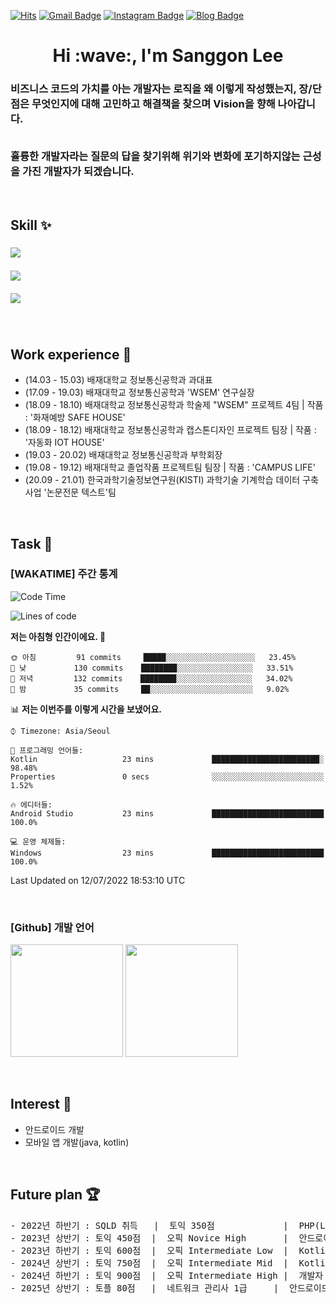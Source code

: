 [![Hits](https://hits.seeyoufarm.com/api/count/incr/badge.svg?url=https%3A%2F%2Fgithub.com%2FGONI95%2Fhit-counter&count_bg=%234B4B4B&title_bg=%23000000&icon=github.svg&icon_color=%23EDEDED&title=VISIT&edge_flat=true)](https://hits.seeyoufarm.com/)   <!-- 방문자 수 : https://hits.seeyoufarm.com/ -->
[![Gmail Badge](https://img.shields.io/badge/Gmail-d14836?style=flat-square&logo=Gmail&logoColor=white&link=mailto:sanggoni009@gmail.com)](mailto:sanggoni009@gmail.com) <!-- 카드 만들기 : https://shields.io/ -->
[![Instagram Badge](https://img.shields.io/badge/-Instagram-dd2a7b?style=flat-square&logo=instagram&logoColor=white&link=https://www.instagram.com/tkd._rhs.95/)](https://www.instagram.com/tkd._rhs.95/) 
[![Blog Badge](http://img.shields.io/badge/-Blog-brightgreen?style=flat-square&logo=FF5722&link=https://blog.naver.com/chajuhui123)](https://goni95.tistory.com/) 



<h1 align="center">Hi :wave:, I'm Sanggon Lee</h1>
<h3 align="left">
비즈니스 코드의 가치를 아는 개발자는 로직을 왜 이렇게 작성했는지, 장/단점은 무엇인지에 대해 고민하고 해결책을 찾으며 Vision을 향해 나아갑니다. <br><br>

휼륭한 개발자라는 질문의 답을 찾기위해 위기와 변화에 포기하지않는 근성을 가진 개발자가 되겠습니다.
</h3>

<br>

## Skill :sparkles:
<h3 align="center">
<p align="left"> <a href="https://developer.android.com" target="_blank"> 
  <img src="https://img.shields.io/badge/Android Studio-3DDC84?style=flat-square&logo=Android Studio&logoColor=white"/></a>&nbsp 
</p>
<p align="left"> <a href="https://www.java.com/ko/" target="_blank"> 
  <img src="https://img.shields.io/badge/Java-007396?style=flat-square&logo=Java&logoColor=white"/></a>&nbsp 
</p>
<p align="left"> <a href="https://kotlinlang.org/" target="_blank"> 
  <img src="https://img.shields.io/badge/Kotlin-7F52FF?style=flat-square&logo=Kotlin&logoColor=white"/></a>&nbsp 
</p>

<br>

## Work experience :feet:
- (14.03 - 15.03) 배재대학교 정보통신공학과 과대표
- (17.09 - 19.03) 배재대학교 정보통신공학과 'WSEM' 연구실장
- (18.09 - 18.10) 배재대학교 정보통신공학과 학술제 "WSEM" 프로젝트 4팀  | 작품 : '화재예방 SAFE HOUSE'
- (18.09 - 18.12) 배재대학교 정보통신공학과 캡스톤디자인 프로젝트 팀장   | 작품 : '자동화 IOT HOUSE'
- (19.03 - 20.02) 배재대학교 정보통신공학과 부학회장
- (19.08 - 19.12) 배재대학교 졸업작품 프로젝트팀 팀장                   | 작품 : 'CAMPUS LIFE'
- (20.09 - 21.01) 한국과학기술정보연구원(KISTI) 과학기술 기계학습 데이터 구축 사업 '논문전문 텍스트'팀

<br>

## Task :floppy_disk:
<h3>[WAKATIME] 주간 통계</h3> 
  
<!--START_SECTION:waka-->
![Code Time](http://img.shields.io/badge/Code%20Time-0%20secs-blue)

![Lines of code](https://img.shields.io/badge/%EC%A0%80%EB%8A%94%20%EC%97%AC%ED%83%9C%EA%B9%8C%EC%A7%80%20-63%20Thousand%20%EC%A4%84%EC%9D%98%20%EC%BD%94%EB%93%9C%EB%A5%BC%20%EC%9E%91%EC%84%B1%ED%96%88%EC%96%B4%EC%9A%94.-blue)

**저는 아침형 인간이에요. 🐤** 

```text
🌞 아침         91 commits     █████░░░░░░░░░░░░░░░░░░░░   23.45% 
🌆 낮　         130 commits    ████████░░░░░░░░░░░░░░░░░   33.51% 
🌃 저녁         132 commits    ████████░░░░░░░░░░░░░░░░░   34.02% 
🌙 밤　         35 commits     ██░░░░░░░░░░░░░░░░░░░░░░░   9.02%

```


📊 **저는 이번주를 이렇게 시간을 보냈어요.** 

```text
⌚︎ Timezone: Asia/Seoul

💬 프로그래밍 언어들: 
Kotlin                   23 mins             ████████████████████████░   98.48% 
Properties               0 secs              ░░░░░░░░░░░░░░░░░░░░░░░░░   1.52%

🔥 에디터들: 
Android Studio           23 mins             █████████████████████████   100.0%

💻 운영 체제들: 
Windows                  23 mins             █████████████████████████   100.0%

```


 Last Updated on 12/07/2022 18:53:10 UTC
<!--END_SECTION:waka-->
  
  <br>

<h3>[Github] 개발 언어</h3>

<p>
  <img height="180em" src="https://github-readme-stats.vercel.app/api?username=goni95&show_icons=true&include_all_commits=true&bg_color=30,e96443,904e95&title_color=fff&text_color=fff">
  <img height="180em" src="https://github-readme-stats.vercel.app/api/top-langs/?username=goni95&layout=compact&bg_color=30,e96443,904e95&title_color=fff&text_color=fff">
</p>

  
<br>

## Interest :eyes:
- 안드로이드 개발
- 모바일 앱 개발(java, kotlin)

<br>

## Future plan :trophy:
<pre>
- 2022년 하반기 : SQLD 취득   |  토익 350점             |  PHP(Lalavel)
- 2023년 상반기 : 토익 450점  |  오픽 Novice High       |  안드로이드 라이브러리 제작해보기
- 2023년 하반기 : 토익 600점  |  오픽 Intermediate Low  |  Kotlin (멀티플랫폼) or FrontEnd or IOS
- 2024년 상반기 : 토익 750점  |  오픽 Intermediate Mid  |  Kotlin (멀티플랫폼) or FrontEnd or IOS
- 2024년 하반기 : 토익 900점  |  오픽 Intermediate High |  개발자 스텍 : 수입 창출이 가능한 서비스를 구상하여 어플리케이션을 배포
- 2025년 상반기 : 토플 80점   |  네트워크 관리사 1급     |  안드로이드 개발자 or 프론트앤드 개발자 비전 설계
</pre>
